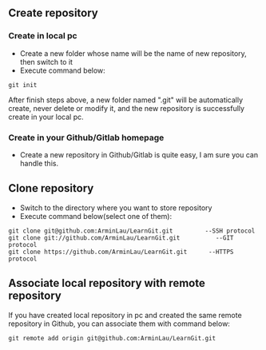 ## Create repository
### Create in local pc
* Create a new folder whose name will be the name of new repository, then switch to it
* Execute command below:
```
git init
```
After finish steps above, a new folder named ".git" will be automatically create, never delete or modify it, and the new repository is successfully create in your local pc.
### Create in your Github/Gitlab homepage
* Create a new repository in Github/Gitlab is quite easy, I am sure you can handle this.
  
  
## Clone repository
* Switch to the directory where you want to store repository
* Execute command below(select one of them):
```
git clone git@github.com:ArminLau/LearnGit.git         --SSH protocol
git clone git://github.com/ArminLau/LearnGit.git          --GIT protocol
git clone https://github.com/ArminLau/LearnGit.git      --HTTPS protocol
```



##  Associate local repository with remote repository

If you have created local repository in pc and created the same remote repository in Github, you can associate them with command below:

```
git remote add origin git@github.com:ArminLau/LearnGit.git
```


